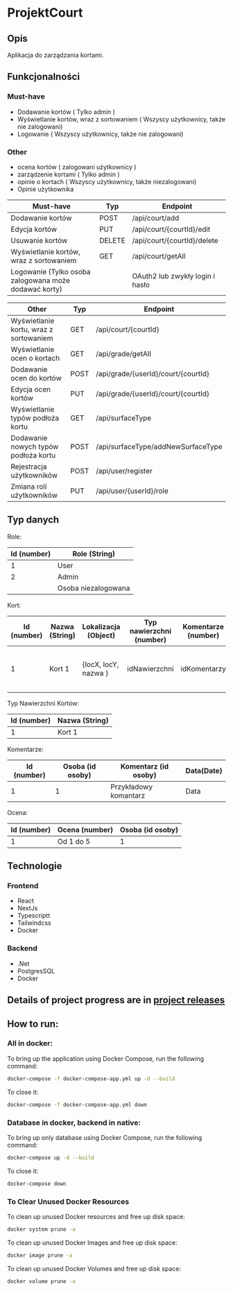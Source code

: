 # ProjektCourt
## Opis
Aplikacja do zarządzania kortami.

## Funkcjonalności
### Must-have
- Dodawanie kortów ( Tylko admin )
- Wyświetlanie kortów, wraz z sortowaniem ( Wszyscy użytkownicy, także nie zalogowani)
- Logowanie ( Wszyscy użytkownicy, także nie zalogowani)

### Other
- ocena kortów ( zalogowani użytkownicy )
- zarządzenie kortami ( Tylko admin )
- opinie o kortach ( Wszyscy użytkownicy, także niezalogowani)
- Opinie użytkownika

| **Must-have**                                         | **Typ**   | **Endpoint**                    |
|-------------------------------------------------------|-----------|---------------------------------|
| Dodawanie kortów                                      | POST      | /api/court/add                  |
| Edycja kortów                                         | PUT       | /api/court/{courtId}/edit       |
| Usuwanie kortów                                       | DELETE    | /api/court/{courtId}/delete     |
| Wyświetlanie kortów, wraz z sortowaniem               | GET       | /api/court/getAll               |
| Logowanie (Tylko osoba zalogowana może dodawać korty) |           | OAuth2 lub zwykły login i hasło |


| **Other**                                 | **Typ**   | **Endpoint**                         |
|-------------------------------------------|-----------|--------------------------------------|
| Wyświetlanie kortu, wraz z sortowaniem    | GET       | /api/court/{courtId}                 |
| Wyświetlanie ocen o kortach               | GET       | /api/grade/getAll                    |
| Dodawanie ocen do kortów                  | POST      | /api/grade/{userId}/court/{courtId}  |
| Edycja ocen kortów                        | PUT       | /api/grade/{userId}/court/{courtId}  |
| Wyświetlanie typów podłoża kortu          | GET       | /api/surfaceType                     |
| Dodawanie nowych typów podłoża kortu      | POST      | /api/surfaceType/addNewSurfaceType   |
| Rejestracja użytkowników                  | POST      | /api/user/register                   |
| Zmiana roli użytkowników                  | PUT       | /api/user/{userId}/role              |


## Typ danych

Role:

| **Id (number)**      | **Role (String)**   |
|----------------------|---------------------|
| 1                    | User                |
| 2                    | Admin               |
|                      | Osoba niezalogowana |

Kort:

| **Id (number)**     | **Nazwa (String)**  | **Lokalizacja (Object)**  | **Typ nawierzchni (number)**  | **Komentarze (number)**            | **Ocena (Object)**                           |
|---------------------|---------------------|---------------------------|-------------------------------|------------------------------------|----------------------------------------------|
| 1                   | Kort 1              |  {locX, locY, nazwa }     | idNawierzchni                 | idKomentarzy                       |  {grade1, grade2, grade3, grade4, grade5 }   |


Typ Nawierzchni Kortów:

| **Id (number)**    | **Nazwa (String)**  |
|--------------------|---------------------|
| 1                  | Kort 1              |

Komentarze:

| **Id (number)**      | **Osoba (id osoby)**  | **Komentarz (id osoby)**  | **Data(Date)**  |
|----------------------|-----------------------|---------------------------|-----------------|
| 1                    | 1                     | Przykładowy komantarz     | Data            |

Ocena:

| **Id (number)**     | **Ocena (number)**  | **Osoba (id osoby)**  |
|---------------------|---------------------|-----------------------|
| 1                   | Od 1 do 5           | 1                     |

## Technologie
### Frontend
- React
- NextJs
- Typescriptt
- Tailwindcss
- Docker

### Backend
- .Net
- PostgresSQL
- Docker

## Details of project progress are in [project releases](https://github.com/ZegarekPL/ProjektCourt-backend/releases)

## How to run:

### All in docker:

To bring up the application using Docker Compose, run the following command:

```bash
docker-compose -f docker-compose-app.yml up -d --build
```

To close it:

```bash
docker-compose -f docker-compose-app.yml down
```

### Database in docker, backend in native:

To bring up only database using Docker Compose, run the following command:

```bash
docker-compose up -d --build
```

To close it:

```bash
docker-compose down
```

### To Clear Unused Docker Resources

To clean up unused Docker resources and free up disk space:

```bash
docker system prune -a
```

To clean up unused Docker Images and free up disk space:

```bash
docker image prune -a
```

To clean up unused Docker Volumes and free up disk space:

```bash
docker volume prune -a
```
